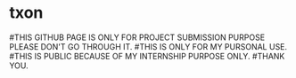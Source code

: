 # txon
#THIS GITHUB PAGE IS ONLY FOR PROJECT SUBMISSION PURPOSE PLEASE DON'T GO THROUGH IT.
#THIS IS ONLY FOR MY PURSONAL USE.
#THIS IS PUBLIC BECAUSE OF MY INTERNSHIP PURPOSE ONLY.
#THANK YOU.
